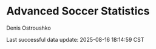 # Advanced Soccer Statistics
Denis Ostroushko

<!-- gfm -->

Last successful data update: 2025-08-16 18:14:59 CST
